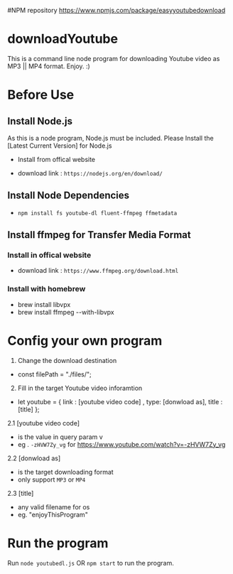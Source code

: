 #NPM repository
https://www.npmjs.com/package/easyyoutubedownload

# downloadYoutube
This is a command line node program for downloading Youtube video as MP3 || MP4 format. Enjoy. :)

# Before Use
## Install Node.js
As this is a node program, Node.js must be included.
Please Install the [Latest Current Version] for Node.js

* Install from offical website
- download link : `https://nodejs.org/en/download/`

## Install Node Dependencies
- `npm install fs youtube-dl fluent-ffmpeg ffmetadata`

## Install ffmpeg for Transfer Media Format
### Install in offical website
- download link : `https://www.ffmpeg.org/download.html`

### Install with homebrew
- brew install libvpx
- brew install ffmpeg --with-libvpx
 
# Config your own program
1. Change the download destination 
- const filePath = "./files/";
2. Fill in the target Youtube video inforamtion 
- let youtube = {
	link : [youtube video code] ,
	type: [donwload as],
	title : [title]
};

2.1 [youtube video code] 
- is the value in query param v
- eg . `-zHVW7Zy_vg` for https://www.youtube.com/watch?v=-zHVW7Zy_vg

2.2 [donwload as]
- is the target downloading format
- only support `MP3` or `MP4`

2.3 [title]
- any valid filename for os
- eg. "enjoyThisProgram"

# Run the program
Run `node youtubedl.js` OR `npm start` to run the program.
